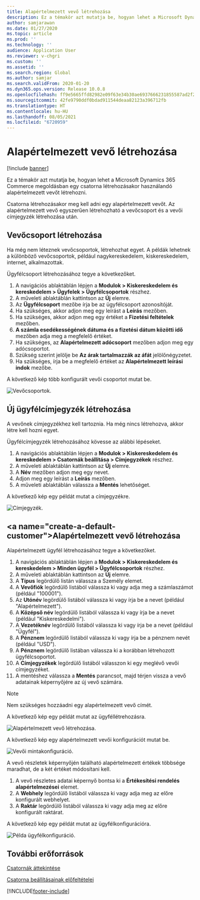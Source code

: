 ```yaml
---
title: Alapértelmezett vevő létrehozása
description: Ez a témakör azt mutatja be, hogyan lehet a Microsoft Dynamics 365 Commerce megoldásban egy csatorna létrehozásakor használandó alapértelmezett vevőt létrehozni.
author: samjarawan
ms.date: 01/27/2020
ms.topic: article
ms.prod: ''
ms.technology: ''
audience: Application User
ms.reviewer: v-chgri
ms.custom: ''
ms.assetid: ''
ms.search.region: Global
ms.author: samjar
ms.search.validFrom: 2020-01-20
ms.dyn365.ops.version: Release 10.0.8
ms.openlocfilehash: ff9e5665ffd82982e09f63e34b30ae6937666231855587ad2f27c5231ead8419
ms.sourcegitcommit: 42fe9790ddf0bdad911544deaa82123a396712fb
ms.translationtype: HT
ms.contentlocale: hu-HU
ms.lasthandoff: 08/05/2021
ms.locfileid: "6720959"
---
```

# <a name="create-a-default-customer"></a>Alapértelmezett vevő létrehozása

[!include [banner](includes/banner.md)]

Ez a témakör azt mutatja be, hogyan lehet a Microsoft Dynamics 365 Commerce megoldásban egy csatorna létrehozásakor használandó alapértelmezett vevőt létrehozni.

Csatorna létrehozásakor meg kell adni egy alapértelmezett vevőt. Az alapértelmezett vevő egyszerűen létrehozható a vevőcsoport és a vevői címjegyzék létrehozása után.

## <a name="create-a-customer-group"></a>Vevőcsoport létrehozása

Ha még nem léteznek vevőcsoportok, létrehozhat egyet. A példák lehetnek a különböző vevőcsoportok, például nagykereskedelem, kiskereskedelem, internet, alkalmazottak.

Ügyfélcsoport létrehozásához tegye a következőket.

1. A navigációs ablaktáblán lépjen a **Modulok \> Kiskereskedelem és kereskedelem \> Ügyfelek \> Ügyfélcsoportok** részhez.
1. A műveleti ablaktáblán kattintson az **Új** elemre.
1. Az **Ügyfélcsoport** mezőbe írja be az ügyfélcsoport azonosítóját.
1. Ha szükséges, akkor adjon meg egy leírást a **Leírás** mezőben.
1. Ha szükséges, akkor adjon meg egy értéket a **Fizetési feltételek** mezőben.
1. **A számla esedékességének dátuma és a fizetési dátum közötti idő** mezőben adja meg a megfelelő értéket.
1. Ha szükséges, az **Alapértelmezett adócsoport** mezőben adjon meg egy adócsoportot.
1. Szükség szerint jelölje be **Az árak tartalmazzák az áfát** jelölőnégyzetet.
1. Ha szükséges, írja be a megfelelő értéket az **Alapértelmezett leírási indok** mezőbe.

A következő kép több konfigurált vevői csoportot mutat be.

![Vevőcsoportok.](media/customer-groups.png)

## <a name="create-a-customer-address-book"></a>Új ügyfélcímjegyzék létrehozása

A vevőnek címjegyzékhez kell tartoznia. Ha még nincs létrehozva, akkor létre kell hozni egyet.

Ügyfélcímjegyzék létrehozásához kövesse az alábbi lépéseket.

1. A navigációs ablaktáblán lépjen a **Modulok \> Kiskereskedelem és kereskedelem \> Csatornák beállítása \> Címjegyzékek** részhez.
1. A műveleti ablaktáblán kattintson az **Új** elemre.
1. A **Név** mezőben adjon meg egy nevet.
1. Adjon meg egy leírást a **Leírás** mezőben.
1. A műveleti ablaktáblán válassza a **Mentés** lehetőséget.

A következő kép egy példát mutat a címjegyzékre.

![Címjegyzék.](media/address-book.png)

## <a name="create-a-default-customer&quot;></a>Alapértelmezett vevő létrehozása

Alapértelmezett ügyfél létrehozásához tegye a következőket.

1. A navigációs ablaktáblán lépjen a **Modulok \> Kiskereskedelem és kereskedelem \> Minden ügyfél \> Ügyfélcsoportok** részhez.
1. A műveleti ablaktáblán kattintson az **Új** elemre.
1. A **Típus** legördülő listán válassza a Személy elemet.
1. A **Vevőfiók** legördülő listából válassza ki vagy adja meg a számlaszámot (például &quot;100001").
1. Az **Utónév** legördülő listából válassza ki vagy írja be a nevet (például "Alapértelmezett").
1. A **Középső név** legördülő listából válassza ki vagy írja be a nevet (például "Kiskereskedelmi").
1. A **Vezetéknév** legördülő listából válassza ki vagy írja be a nevet (például "Ügyfél").
1. A **Pénznem** legördülő listából válassza ki vagy írja be a pénznem nevét (például "USD").
1. A **Pénznem** legördülő listában válassza ki a korábban létrehozott ügyfélcsoportot.
1. A **Címjegyzékek** legördülő listából válasszon ki egy meglévő vevői címjegyzéket.
1. A mentéshez válassza a **Mentés** parancsot, majd térjen vissza a vevő adatainak képernyőjére az új vevő számára.

> [!NOTE]
> Nem szükséges hozzáadni egy alapértelmezett vevő címét.

A következő kép egy példát mutat az ügyféllétrehozásra.

![Alapértelmezett vevő létrehozása.](media/default-customer-creation.png)

A következő kép egy alapértelmezett vevői konfigurációt mutat be.

![Vevői mintakonfiguráció.](media/default-customer-configuration1.png)

A vevő részletek képernyőjén található alapértelmezett értékek többsége maradhat, de a két értéket módosítani kell.

1. A vevő részletes adatai képernyő bontsa ki a **Értékesítési rendelés alapértelmezései** elemet.
1. A **Webhely** legördülő listából válassza ki vagy adja meg az előre konfigurált webhelyet.
1. A **Raktár** legördülő listából válassza ki vagy adja meg az előre konfigurált raktárat.

A következő kép egy példát mutat az ügyfélkonfigurációra.

![Példa ügyfélkonfiguráció.](media/default-customer-configuration2.png)

## <a name="additional-resources"></a>További erőforrások

[Csatornák áttekintése](channels-overview.md)

[Csatorna beállításainak előfeltételei](channels-prerequisites.md)


[!INCLUDE[footer-include](../includes/footer-banner.md)]
